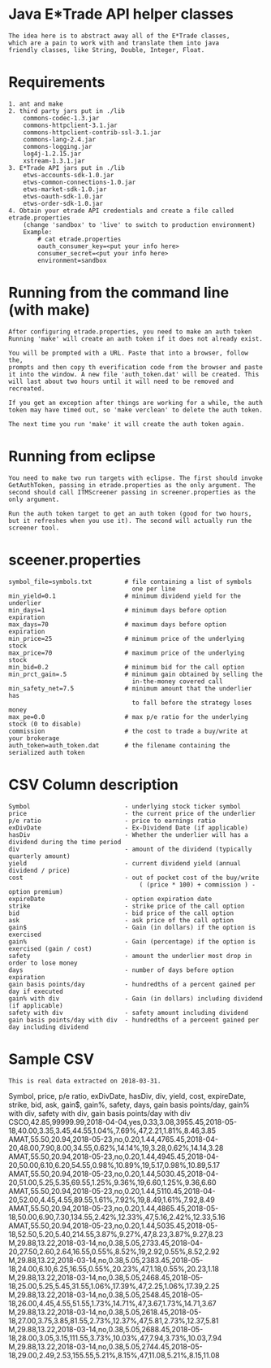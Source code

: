 # Java E*Trade API helper classes
    The idea here is to abstract away all of the E*Trade classes,
    which are a pain to work with and translate them into java
    friendly classes, like String, Double, Integer, Float.

# Requirements
    1. ant and make
    2. third party jars put in ./lib
        commons-codec-1.3.jar
        commons-httpclient-3.1.jar
        commons-httpclient-contrib-ssl-3.1.jar
        commons-lang-2.4.jar
        commons-logging.jar
        log4j-1.2.15.jar
        xstream-1.3.1.jar
    3. E*Trade API jars put in ./lib
        etws-accounts-sdk-1.0.jar
        etws-common-connections-1.0.jar
        etws-market-sdk-1.0.jar
        etws-oauth-sdk-1.0.jar
        etws-order-sdk-1.0.jar
    4. Obtain your etrade API credentials and create a file called etrade.properties
        (change 'sandbox' to 'live' to switch to production environment)
        Example:
            # cat etrade.properties
            oauth_consumer_key=<put your info here>
            consumer_secret=<put your info here>
            environment=sandbox

# Running from the command line (with make)
    After configuring etrade.properties, you need to make an auth token
    Running 'make' will create an auth token if it does not already exist.

    You will be prompted with a URL. Paste that into a browser, follow the,
    prompts and then copy th everification code from the browser and paste
    it into the window. A new file 'auth_token.dat' will be created. This
    will last about two hours until it will need to be removed and 
    recreated.

    If you get an exception after things are working for a while, the auth
    token may have timed out, so 'make verclean' to delete the auth token.
    
    The next time you run 'make' it will create the auth token again.

# Running from eclipse
    You need to make two run targets with eclipse. The first should invoke 
    GetAuthToken, passing in etrade.properties as the only argument. The 
    second should call ITMScreener passing in screener.properties as the
    only argument.

    Run the auth token target to get an auth token (good for two hours,
    but it refreshes when you use it). The second will actually run the 
    screener tool.

# sceener.properties
    symbol_file=symbols.txt         # file containing a list of symbols
                                      one per line
    min_yield=0.1                   # minimum dividend yield for the underlier
    min_days=1                      # minimum days before option expiration
    max_days=70                     # maximum days before option expiration
    min_price=25                    # minimum price of the underlying stock
    max_price=70                    # maximum price of the underlying stock
    min_bid=0.2                     # minimum bid for the call option
    min_prct_gain=.5                # minimum gain obtained by selling the
                                      in-the-money covered call
    min_safety_net=7.5              # minimum amount that the underlier has 
                                      to fall before the strategy loses money
    max_pe=0.0                      # max p/e ratio for the underlying stock (0 to disable)
    commission                      # the cost to trade a buy/write at your brokerage
    auth_token=auth_token.dat       # the filename containing the serialized auth token

# CSV Column description
    Symbol                          - underlying stock ticker symbol
    price                           - the current price of the underlier
    p/e ratio                       - price to earnings ratio
    exDivDate                       - Ex-Dividend Date (if applicable)
    hasDiv                          - Whether the underlier will has a dividend during the time period
    div                             - amount of the dividend (typically quarterly amount)
    yield                           - current dividend yield (annual dividend / price)
    cost                            - out of pocket cost of the buy/write 
                                        ( (price * 100) + commission ) - option premium)
    expireDate                      - option expiration date
    strike                          - strike price of the call option
    bid                             - bid price of the call option
    ask                             - ask price of the call option
    gain$                           - Gain (in dollars) if the option is exercised 
    gain%                           - Gain (percentage) if the option is exercised (gain / cost)
    safety                          - amount the underlier most drop in order to lose money
    days                            - number of days before option expiration
    gain basis points/day           - hundredths of a percent gained per day if executed
    gain% with div                  - Gain (in dollars) including dividend (if applicable)
    safety with div                 - safety amount including dividend
    gain basis points/day with div  - hundredths of a perceent gained per day including dividend

# Sample CSV
    This is real data extracted on 2018-03-31.

Symbol, price, p/e ratio, exDivDate, hasDiv, div, yield, cost, expireDate, strike, bid, ask, gain$, gain%, safety, days, gain basis points/day, gain% with div, safety with div, gain basis points/day with div
CSCO,42.85,99999.99,2018-04-04,yes,0.33,3.08,3955.45,2018-05-18,40.00,3.35,3.45,44.55,1.04%,7.69%,47,2.21,1.81%,8.46,3.85
AMAT,55.50,20.94,2018-05-23,no,0.20,1.44,4765.45,2018-04-20,48.00,7.90,8.00,34.55,0.62%,14.14%,19,3.28,0.62%,14.14,3.28
AMAT,55.50,20.94,2018-05-23,no,0.20,1.44,4945.45,2018-04-20,50.00,6.10,6.20,54.55,0.98%,10.89%,19,5.17,0.98%,10.89,5.17
AMAT,55.50,20.94,2018-05-23,no,0.20,1.44,5030.45,2018-04-20,51.00,5.25,5.35,69.55,1.25%,9.36%,19,6.60,1.25%,9.36,6.60
AMAT,55.50,20.94,2018-05-23,no,0.20,1.44,5110.45,2018-04-20,52.00,4.45,4.55,89.55,1.61%,7.92%,19,8.49,1.61%,7.92,8.49
AMAT,55.50,20.94,2018-05-23,no,0.20,1.44,4865.45,2018-05-18,50.00,6.90,7.30,134.55,2.42%,12.33%,47,5.16,2.42%,12.33,5.16
AMAT,55.50,20.94,2018-05-23,no,0.20,1.44,5035.45,2018-05-18,52.50,5.20,5.40,214.55,3.87%,9.27%,47,8.23,3.87%,9.27,8.23
M,29.88,13.22,2018-03-14,no,0.38,5.05,2733.45,2018-04-20,27.50,2.60,2.64,16.55,0.55%,8.52%,19,2.92,0.55%,8.52,2.92
M,29.88,13.22,2018-03-14,no,0.38,5.05,2383.45,2018-05-18,24.00,6.10,6.25,16.55,0.55%,20.23%,47,1.18,0.55%,20.23,1.18
M,29.88,13.22,2018-03-14,no,0.38,5.05,2468.45,2018-05-18,25.00,5.25,5.45,31.55,1.06%,17.39%,47,2.25,1.06%,17.39,2.25
M,29.88,13.22,2018-03-14,no,0.38,5.05,2548.45,2018-05-18,26.00,4.45,4.55,51.55,1.73%,14.71%,47,3.67,1.73%,14.71,3.67
M,29.88,13.22,2018-03-14,no,0.38,5.05,2618.45,2018-05-18,27.00,3.75,3.85,81.55,2.73%,12.37%,47,5.81,2.73%,12.37,5.81
M,29.88,13.22,2018-03-14,no,0.38,5.05,2688.45,2018-05-18,28.00,3.05,3.15,111.55,3.73%,10.03%,47,7.94,3.73%,10.03,7.94
M,29.88,13.22,2018-03-14,no,0.38,5.05,2744.45,2018-05-18,29.00,2.49,2.53,155.55,5.21%,8.15%,47,11.08,5.21%,8.15,11.08

